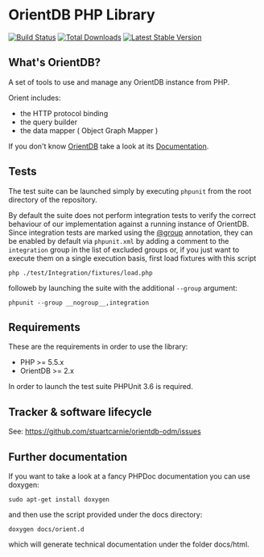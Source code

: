 # OrientDB PHP Library

[![Build Status](https://secure.travis-ci.org/stuartcarnie/orientdb-odm.png?branch=master)](http://secure.travis-ci.org/stuartcarnie/orientdb-odm)
[![Total Downloads](https://poser.pugx.org/stuartcarnie/orientdb-odm/downloads.png)](https://packagist.org/packages/stuartcarnie/orientdb-odm)
[![Latest Stable Version](https://poser.pugx.org/stuartcarnie/orientdb-odm/v/stable.png)](https://packagist.org/packages/stuartcarnie/orientdb-odm)

## What's OrientDB?

A set of tools to use and manage any OrientDB instance from PHP.

Orient includes:

* the HTTP protocol binding
* the query builder
* the data mapper ( Object Graph Mapper )

If you don't know [OrientDB](http://www.orientechnologies.com/) take a look at its [Documentation](http://www.orientechnologies.com/docs/last/).


## Tests

The test suite can be launched simply by executing `phpunit` from the root directory of the repository.

By default the suite does not perform integration tests to verify the correct behaviour of our implementation against a running instance of OrientDB.
Since integration tests are marked using the [@group](http://www.phpunit.de/manual/current/en/appendixes.annotations.html#appendixes.annotations.group)
annotation, they can be enabled by default via `phpunit.xml` by adding a comment to the `integration` group in the list of excluded groups or,
if you just want to execute them on a single execution basis, first load fixtures with this script

```
php ./test/Integration/fixtures/load.php
```

followeb by launching the suite with the additional `--group` argument:

```
phpunit --group __nogroup__,integration
```

## Requirements

These are the requirements in order to use the library:

* PHP >= 5.5.x
* OrientDB >= 2.x

In order to launch the test suite PHPUnit 3.6 is required.


## Tracker & software lifecycle

See: https://github.com/stuartcarnie/orientdb-odm/issues


## Further documentation

If you want to take a look at a fancy PHPDoc documentation you can use doxygen:

```
sudo apt-get install doxygen
```

and then use the script provided under the docs directory:

```
doxygen docs/orient.d
```

which will generate technical documentation under the folder docs/html.
